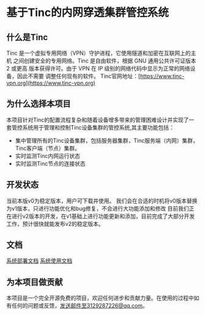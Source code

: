# 基于Tinc的内网穿透集群管控系统
## 什么是Tinc
Tinc 是一个虚拟专用网络（VPN）守护进程，它使用隧道和加密在互联网上的主机
之间创建安全的专用网络。Tinc 是自由软件，根据 GNU 通用公共许可证版本 2 或更高
版本获得许可。由于 VPN 在 IP 级别的网络代码中显示为正常的网络设备，因此不需要
调整任何现有的软件。
Tinc官网地址：[https://www.tinc-vpn.org](https://www.tinc-vpn.org)
## 为什么选择本项目
本项目针对Tinc的配置流程复杂和随着设备增多带来的管理困难设计并实现了一套管控系统用于管理和控制Tinc设备集群的管控系统,其主要功能包括：
* 集中管理所有的Tinc设备集群，包括服务器集群，Tinc服务端（内网）集群，Tinc客户端（节点）集群。
* 实时监测Tinc内网运行状态
* 实时监测Tinc节点的连接状态
## 开发状态
当前本版v0为稳定版本，用户可下载并使用。
我们会在合适的时机将v0版本替换为v1版本，只进行功能优化和bug修复，不会进行大功能添加和修改
目前我们正在进行v2版本的开发，在v1基础上进行功能更新和添加，目前完成了大部分开发工作，预计很快就能发布v2的稳定版本。

## 文档
[系统部署文档](docs/管控系统自动化部署.pdf)
[系统使用文档](docs/管控系统使用文档.pdf)

## 为本项目做贡献
本项目是一个完全开源免费的项目，欢迎任何进步和贡献力量。在使用的过程中如有任何的问题或反馈，发送邮件至3129287226@qq.com。



  

